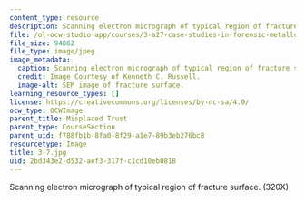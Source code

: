 ```yaml
---
content_type: resource
description: Scanning electron micrograph of typical region of fracture surface. (320X)
file: /ol-ocw-studio-app/courses/3-a27-case-studies-in-forensic-metallurgy-fall-2007/2bd343e2d532aef3317fc1cd10eb0818_3-7.jpg
file_size: 94862
file_type: image/jpeg
image_metadata:
  caption: Scanning electron micrograph of typical region of fracture surface. (320X)
  credit: Image Courtesy of Kenneth C. Russell.
  image-alt: SEM image of fracture surface.
learning_resource_types: []
license: https://creativecommons.org/licenses/by-nc-sa/4.0/
ocw_type: OCWImage
parent_title: Misplaced Trust
parent_type: CourseSection
parent_uid: f788fb1b-8fa0-8f29-a1e7-89b3eb276bc8
resourcetype: Image
title: 3-7.jpg
uid: 2bd343e2-d532-aef3-317f-c1cd10eb0818
---
```

Scanning electron micrograph of typical region of fracture surface. (320X)